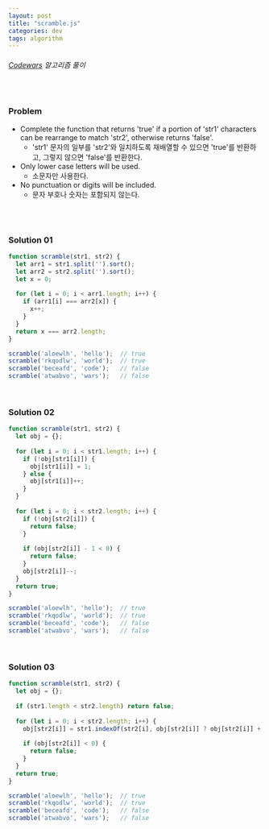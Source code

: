 ```yaml
---
layout: post
title: "scramble.js"
categories: dev
tags: algorithm
---
```


###### [Codewars](https://www.codewars.com) 알고리즘 풀이

<br>

### Problem

- Complete the function that returns 'true' if a portion of 'str1' characters can be rearrange to match 'str2', otherwise returns 'false'.
  - 'str1' 문자의 일부를 'str2'와 일치하도록 재배열할 수 있으면 'true'를 반환하고, 그렇지 않으면 'false'를 반환한다.
- Only lower case letters will be used.
  - 소문자만 사용한다.
- No punctuation or digits will be included.
  - 문자 부호나 숫자는 포함되지 않는다.

<br>

<br>

### Solution 01

```js
function scramble(str1, str2) {
  let arr1 = str1.split('').sort();
  let arr2 = str2.split('').sort();
  let x = 0;
  
  for (let i = 0; i < arr1.length; i++) {
    if (arr1[i] === arr2[x]) {
      x++;
    }
  }
  return x === arr2.length;
}

scramble('aloewlh', 'hello');  // true
scramble('rkqodlw', 'world');  // true
scramble('beceafd', 'code');   // false
scramble('atwabvo', 'wars');   // false
```

<br>

### Solution 02

```js
function scramble(str1, str2) {
  let obj = {};
  
  for (let i = 0; i < str1.length; i++) {
    if (!obj[str1[i]]) {
      obj[str1[i]] = 1;
    } else {
      obj[str1[i]]++;
    }
  }
  
  for (let i = 0; i < str2.length; i++) {
    if (!obj[str2[i]]) {
      return false;
    }
    
    if (obj[str2[i]] - 1 < 0) {
      return false;
    }
    obj[str2[i]]--;
  }
  return true;
}

scramble('aloewlh', 'hello');  // true
scramble('rkqodlw', 'world');  // true
scramble('beceafd', 'code');   // false
scramble('atwabvo', 'wars');   // false
```

<br>

### Solution 03

```js
function scramble(str1, str2) {
  let obj = {};
  
  if (str1.length < str2.length) return false;
  
  for (let i = 0; i < str2.length; i++) {
    obj[str2[i]] = str1.indexOf(str2[i], obj[str2[i]] ? obj[str2[i]] + 1 : 0);
    
    if (obj[str2[i]] < 0) {
      return false;
    }
  }
  return true;
}

scramble('aloewlh', 'hello');  // true
scramble('rkqodlw', 'world');  // true
scramble('beceafd', 'code');   // false
scramble('atwabvo', 'wars');   // false
```

<br>

<br>